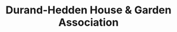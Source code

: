 ---
layout: repo
title: "Durand-Hedden House & Garden Association"
id: 12498
permalink: repos/12498/
---